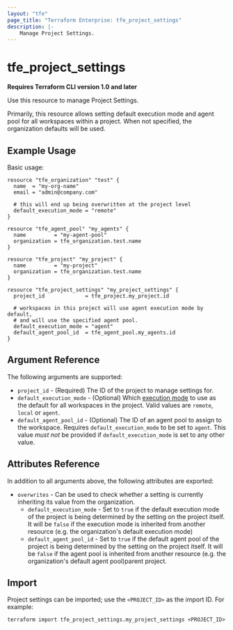 ```yaml
---
layout: "tfe"
page_title: "Terraform Enterprise: tfe_project_settings"
description: |-
    Manage Project Settings.
---
```


# tfe_project_settings

**Requires Terraform CLI version 1.0 and later**

Use this resource to manage Project Settings.

Primarily, this resource allows setting default execution mode and agent pool for all workspaces within a project. When not specified, the organization defaults will be used.

## Example Usage

Basic usage:

```hcl
resource "tfe_organization" "test" {
  name  = "my-org-name"
  email = "admin@company.com"

  # this will end up being overwritten at the project level
  default_execution_mode = "remote"
}

resource "tfe_agent_pool" "my_agents" {
  name         = "my-agent-pool"
  organization = tfe_organization.test.name
}

resource "tfe_project" "my_project" {
  name         = "my-project"
  organization = tfe_organization.test.name
}

resource "tfe_project_settings" "my_project_settings" {
  project_id             = tfe_project.my_project.id

  # workspaces in this project will use agent execution mode by default,
  # and will use the specified agent pool.
  default_execution_mode = "agent"
  default_agent_pool_id  = tfe_agent_pool.my_agents.id
}
```

## Argument Reference

The following arguments are supported:
* `project_id` - (Required) The ID of the project to manage settings for.
* `default_execution_mode` - (Optional) Which [execution mode](https://developer.hashicorp.com/terraform/cloud-docs/workspaces/settings#execution-mode)
  to use as the default for all workspaces in the project. Valid values are `remote`, `local` or `agent`.
* `default_agent_pool_id` - (Optional) The ID of an agent pool to assign to the workspace. Requires `default_execution_mode` to be set to `agent`. This value _must not_ be provided if `default_execution_mode` is set to any other value.

## Attributes Reference

In addition to all arguments above, the following attributes are exported:
* `overwrites` - Can be used to check whether a setting is currently inheriting its value from the organization.
  - `default_execution_mode` - Set to `true` if the default execution mode of the project is being determined by the setting on the project itself. It will be `false` if the execution mode is inherited from another resource (e.g. the organization's default execution mode)
  - `default_agent_pool_id` - Set to `true` if the default agent pool of the project is being determined by the setting on the project itself. It will be `false` if the agent pool is inherited from another resource (e.g. the organization's default agent pool)parent project.

## Import

Project settings  can be imported; use the `<PROJECT_ID>` as the import ID. For example:

```shell
terraform import tfe_project_settings.my_project_settings <PROJECT_ID>
```
